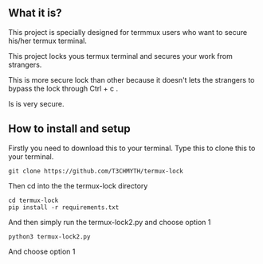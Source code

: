 ## What it is?

This project is specially designed for termmux users who want to secure his/her termux terminal.

This project locks yous termux terminal and secures your work from strangers.

This is more secure lock than other because it doesn't lets the strangers to bypass the lock through Ctrl + c .

Is is very secure.

## How to install and setup

Firstly you need to download this to your terminal.
Type this to clone this to your terminal.
```
git clone https://github.com/T3CHMYTH/termux-lock
```
Then cd into the the termux-lock directory
```
cd termux-lock
pip install -r requirements.txt
```
And then simply run the termux-lock2.py and choose option 1
```
python3 termux-lock2.py
```
And choose option 1
